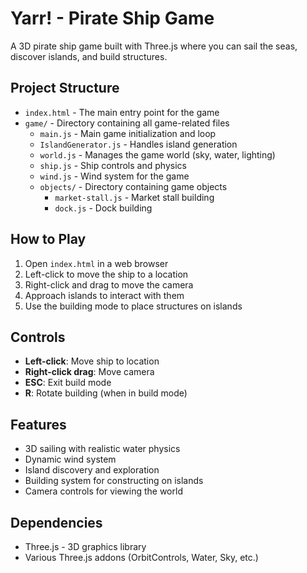 # Yarr! - Pirate Ship Game

A 3D pirate ship game built with Three.js where you can sail the seas, discover islands, and build structures.

## Project Structure

- `index.html` - The main entry point for the game
- `game/` - Directory containing all game-related files
  - `main.js` - Main game initialization and loop
  - `IslandGenerator.js` - Handles island generation
  - `world.js` - Manages the game world (sky, water, lighting)
  - `ship.js` - Ship controls and physics
  - `wind.js` - Wind system for the game
  - `objects/` - Directory containing game objects
    - `market-stall.js` - Market stall building
    - `dock.js` - Dock building

## How to Play

1. Open `index.html` in a web browser
2. Left-click to move the ship to a location
3. Right-click and drag to move the camera
4. Approach islands to interact with them
5. Use the building mode to place structures on islands

## Controls

- **Left-click**: Move ship to location
- **Right-click drag**: Move camera
- **ESC**: Exit build mode
- **R**: Rotate building (when in build mode)

## Features

- 3D sailing with realistic water physics
- Dynamic wind system
- Island discovery and exploration
- Building system for constructing on islands
- Camera controls for viewing the world

## Dependencies

- Three.js - 3D graphics library
- Various Three.js addons (OrbitControls, Water, Sky, etc.) 